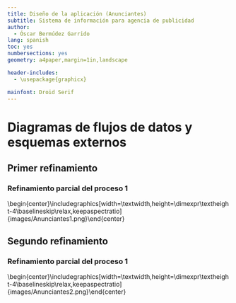 ```yaml
---
title: Diseño de la aplicación (Anunciantes)
subtitle: Sistema de información para agencia de publicidad
author:
  - Óscar Bermúdez Garrido
lang: spanish
toc: yes
numbersections: yes
geometry: a4paper,margin=1in,landscape

header-includes:
  - \usepackage{graphicx}

mainfont: Droid Serif
---
```


# Diagramas de flujos de datos y esquemas externos

## Primer refinamiento

### Refinamiento parcial del proceso 1

\begin{center}\includegraphics[width=\textwidth,height=\dimexpr\textheight-4\baselineskip\relax,keepaspectratio]{images/Anunciantes1.png}\end{center}

## Segundo refinamiento

### Refinamiento parcial del proceso 1

\begin{center}\includegraphics[width=\textwidth,height=\dimexpr\textheight-4\baselineskip\relax,keepaspectratio]{images/Anunciantes2.png}\end{center}

